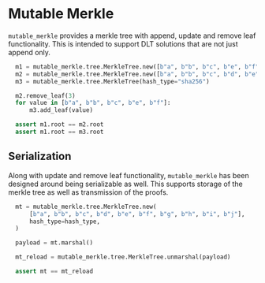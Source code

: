 Mutable Merkle
==============

``mutable_merkle`` provides a merkle tree with append, update and remove leaf functionality. This 
is intended to support DLT solutions that are not just append only.

```python
  m1 = mutable_merkle.tree.MerkleTree.new([b"a", b"b", b"c", b"e", b"f"], hash_type="sha256")
  m2 = mutable_merkle.tree.MerkleTree.new([b"a", b"b", b"c", b"d", b"e", b"f"], hash_type="sha256")
  m3 = mutable_merkle.tree.MerkleTree(hash_type="sha256")

  m2.remove_leaf(3)
  for value in [b"a", b"b", b"c", b"e", b"f"]:
      m3.add_leaf(value)

  assert m1.root == m2.root
  assert m1.root == m3.root
```

Serialization
-------------

Along with update and remove leaf functionality, ``mutable_merkle`` has been designed
around being serializable as well. This supports storage of the merkle tree as well
as transmission of the proofs.


```python
  mt = mutable_merkle.tree.MerkleTree.new(
      [b"a", b"b", b"c", b"d", b"e", b"f", b"g", b"h", b"i", b"j"],
      hash_type=hash_type,
  )

  payload = mt.marshal()

  mt_reload = mutable_merkle.tree.MerkleTree.unmarshal(payload)

  assert mt == mt_reload
```
